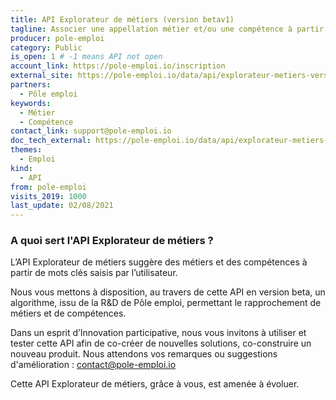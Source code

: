 ```yaml
---
title: API Explorateur de métiers (version betav1)
tagline: Associer une appellation métier et/ou une compétence à partir de mots clés.
producer: pole-emploi
category: Public
is_open: 1 # -1 means API not open
account_link: https://pole-emploi.io/inscription
external_site: https://pole-emploi.io/data/api/explorateur-metiers-version-beta
partners:
  - Pôle emploi
keywords:
  - Métier
  - Compétence
contact_link: support@pole-emploi.io
doc_tech_external: https://pole-emploi.io/data/api/explorateur-metiers-version-beta?tabgroup-api=documentation&doc-section=api-doc-section-rechercher-un-m%C3%A9tier-ou-une-comp%C3%A9tence
themes:
  - Emploi
kind:
  - API
from: pole-emploi
visits_2019: 1000
last_update: 02/08/2021
---
```


### A quoi sert l'API Explorateur de métiers ?

L’API Explorateur de métiers suggère des métiers et des compétences à partir de mots clés saisis par l’utilisateur.

Nous vous mettons à disposition, au travers de cette API en version beta, un algorithme, issu de la R&D de Pôle emploi, permettant le rapprochement de métiers et de compétences.

Dans un esprit d’Innovation participative, nous vous invitons à utiliser et tester cette API afin de co-créer de nouvelles solutions, co-construire un nouveau produit. Nous attendons vos remarques ou suggestions d'amélioration : contact@pole-emploi.io

Cette API Explorateur de métiers, grâce à vous, est amenée à évoluer.
